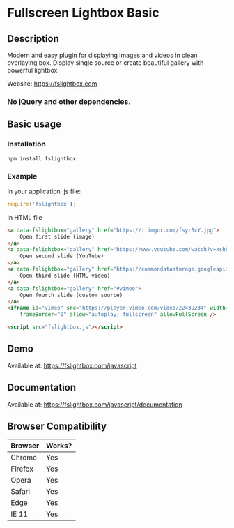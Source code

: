 # Fullscreen Lightbox Basic

## Description
Modern and easy plugin for displaying images and videos in clean overlaying box.
Display single source or create beautiful gallery with powerful lightbox.

Website: https://fslightbox.com

### No jQuery and other dependencies.
 
## Basic usage

### Installation
 
```
npm install fslightbox
``` 

### Example

In your application .js file:
```javascript
require('fslightbox');
```

In HTML file
```html
<a data-fslightbox="gallery" href="https://i.imgur.com/fsyrScY.jpg">
    Open first slide (image)
</a>
<a data-fslightbox="gallery" href="https://www.youtube.com/watch?v=xshEZzpS4CQ">
    Open second slide (YouTube)
</a>
<a data-fslightbox="gallery" href="https://commondatastorage.googleapis.com/gtv-videos-bucket/sample/BigBuckBunny.mp4">
    Open third slide (HTML video)
</a>
<a data-fslightbox="gallery" href="#vimeo">
    Open fourth slide (custom source)
</a>
<iframe id="vimeo" src="https://player.vimeo.com/video/22439234" width="1920px" height="1080px"
    frameBorder="0" allow="autoplay; fullscreen" allowFullScreen />

<script src="fslightbox.js"></script>
```


## Demo
Available at: https://fslightbox.com/javascript

## Documentation
Available at: https://fslightbox.com/javascript/documentation

## Browser Compatibility

| Browser | Works? |
| --- | --- |
| Chrome | Yes |
| Firefox | Yes |
| Opera | Yes |
| Safari | Yes |
| Edge | Yes |
| IE 11 | Yes |
